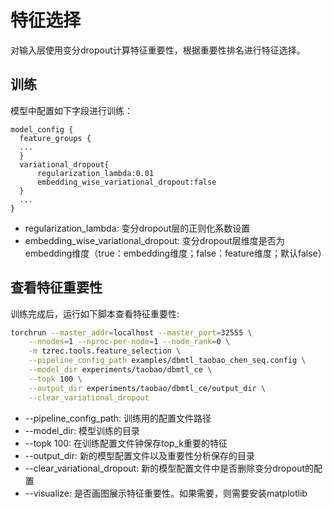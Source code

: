 # 特征选择

对输入层使用变分dropout计算特征重要性，根据重要性排名进行特征选择。

## 训练

模型中配置如下字段进行训练：

```
model_config {
  feature_groups {
  ...
  }
  variational_dropout{
      regularization_lambda:0.01
      embedding_wise_variational_dropout:false
  }
  ...
}
```

- regularization_lambda: 变分dropout层的正则化系数设置
- embedding_wise_variational_dropout: 变分dropout层维度是否为embedding维度（true：embedding维度；false：feature维度；默认false）

## 查看特征重要性

训练完成后，运行如下脚本查看特征重要性:

```bash
torchrun --master_addr=localhost --master_port=32555 \
    --nnodes=1 --nproc-per-node=1 --node_rank=0 \
    -m tzrec.tools.feature_selection \
    --pipeline_config_path examples/dbmtl_taobao_chen_seq.config \
    --model_dir experiments/taobao/dbmtl_ce \
    --topk 100 \
    --output_dir experiments/taobao/dbmtl_ce/output_dir \
    --clear_variational_dropout
```

- --pipeline_config_path: 训练用的配置文件路径
- --model_dir: 模型训练的目录
- --topk 100: 在训练配置文件钟保存top_k重要的特征
- --output_dir: 新的模型配置文件以及重要性分析保存的目录
- --clear_variational_dropout: 新的模型配置文件中是否删除变分dropout的配置
- --visualize: 是否画图展示特征重要性。如果需要，则需要安装matplotlib
